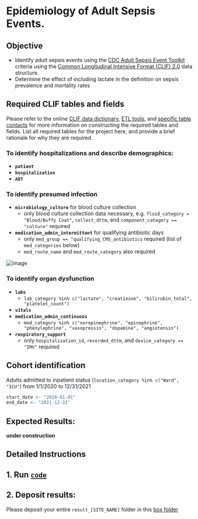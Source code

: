 # Epidemiology of Adult Sepsis Events. 

## Objective

* Identify adult sepsis events using the [CDC Adult Sepsis Event Toolkit](references/sepsis-surveillance-toolkit-mar-2018_508.pdf) criteria using the [Common Longitudinal Intensive Format (CLIF) 2.0](https://clif-consortium.github.io/website/) data structure. 
* Determine the effect of including lactate in the definition on sepsis prevalence and mortality rates

## Required CLIF tables and fields

Please refer to the online [CLIF data dictionary](https://clif-consortium.github.io/website/data-dictionary.html), [ETL tools](https://github.com/clif-consortium/CLIF/tree/main/etl-to-clif-resources), and [specific table contacts](https://github.com/clif-consortium/CLIF?tab=readme-ov-file#relational-clif) for more information on constructing the required tables and fields. List all required tables for the project here, and provide a brief rationale for why they are required.

### To identify hospitalizations and describe demographics:
- **`patient`**
- **`hospitalization`**
- **`ADT`**

### To identify presumed infection
-  **`microbiology_culture`** for blood culture collection
    - only blood culture collection data necessary, e.g. `fluid_category = "Blood/Buffy Coat"`, `collect_dttm`, and `component_category == "culture"` required
-  **`medication_admin_intermittent`** for qualifying antibiotic days
    - only `med_group == "qualifying_CMS_antibiotics` required (list of `med_categories` below)
    - `med_route_name` and `med_route_category` also required
 
![image](https://github.com/user-attachments/assets/9bbcfbd1-e171-4a99-9c6f-3aa0a6a578a3)


### To identify organ dysfunction
- **`labs`**
  - `lab_category %in% c("lactate", "creatinine", "bilirubin_total", "platelet_count")`
- **`vitals`**
- **`medication_admin_continuous`**
  - `med_category %in% c("norepinephrine", "epinephrine", "phenylephrine", "vasopressin", "dopamine", "angiotensin")`
- **`respiratory_support`**
  - only `hospitalization_id`, `recorded_dttm`, and `device_category == "IMV"` required
  

## Cohort identification

Adults admitted to inpatient status (`location_category %in% c("Ward", "ICU"`) from 1/1/2020 to 12/31/2021

``` r
start_date <- "2020-01-01"
end_date <- "2021-12-31"
```

## Expected Results:

**under construction**

## Detailed Instructions

## 1. Run [`code`](code) 

## 2. Deposit results:
Please deposit your entire `result_[SITE_NAME]` folder in this [box folder](https://uchicago.box.com/s/fcaum7o8v59n9c1vy7xnboqy2in4t4ju)


